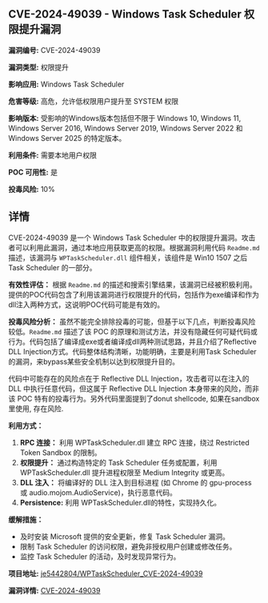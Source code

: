 ## CVE-2024-49039 - Windows Task Scheduler 权限提升漏洞

**漏洞编号:** CVE-2024-49039

**漏洞类型:** 权限提升

**影响应用:** Windows Task Scheduler

**危害等级:** 高危，允许低权限用户提升至 SYSTEM 权限

**影响版本:** 受影响的Windows版本包括但不限于 Windows 10, Windows 11, Windows Server 2016, Windows Server 2019, Windows Server 2022 和 Windows Server 2025 的特定版本。

**利用条件:** 需要本地用户权限

**POC 可用性:** 是

**投毒风险:** 10%

## 详情

CVE-2024-49039 是一个 Windows Task Scheduler 中的权限提升漏洞。攻击者可以利用此漏洞，通过本地应用获取更高的权限。根据漏洞利用代码 `Readme.md` 描述，该漏洞与 `WPTaskScheduler.dll` 组件相关，该组件是 Win10 1507 之后 Task Scheduler 的一部分。

**有效性评估：**
根据 `Readme.md` 的描述和搜索引擎结果，该漏洞已经被积极利用。提供的POC代码包含了利用该漏洞进行权限提升的代码，包括作为exe编译和作为dll注入两种方式，这说明POC代码可能是有效的。

**投毒风险分析：**
虽然不能完全排除投毒的可能，但基于以下几点，判断投毒风险较低。`Readme.md` 描述了该 POC 的原理和测试方法，并没有隐藏任何可疑代码或行为。代码包括了编译成exe或者编译成dll两种测试思路，并且介绍了Reflective DLL Injection方式。代码整体结构清晰，功能明确，主要是利用Task Scheduler的漏洞，来bypass某些安全机制以达到权限提升目的。

代码中可能存在的风险点在于 Reflective DLL Injection，攻击者可以在注入的 DLL 中执行任意代码，但这属于 Reflective DLL Injection 本身带来的风险，而非该 POC 特有的投毒行为。另外代码里面提到了donut shellcode, 如果在sandbox里使用, 存在风险.

**利用方式：**
1.  **RPC 连接：** 利用 WPTaskScheduler.dll 建立 RPC 连接，绕过 Restricted Token Sandbox 的限制。
2.  **权限提升：** 通过构造特定的 Task Scheduler 任务或配置，利用 WPTaskScheduler.dll 提升进程权限至 Medium Integrity 或更高。
3.  **DLL 注入：** 将编译好的 DLL 注入到目标进程 (如 Chrome 的 gpu-process 或 audio.mojom.AudioService)，执行恶意代码。
4.  **Persistence:** 利用 WPTaskScheduler.dll的特性，实现持久化。

**缓解措施：**
*   及时安装 Microsoft 提供的安全更新，修复 Task Scheduler 漏洞。
*   限制 Task Scheduler 的访问权限，避免非授权用户创建或修改任务。
*   监控 Task Scheduler 的活动，及时发现异常行为。

**项目地址:** [je5442804/WPTaskScheduler_CVE-2024-49039](https://github.com/je5442804/WPTaskScheduler_CVE-2024-49039)

**漏洞详情:** [CVE-2024-49039](https://nvd.nist.gov/vuln/detail/CVE-2024-49039)